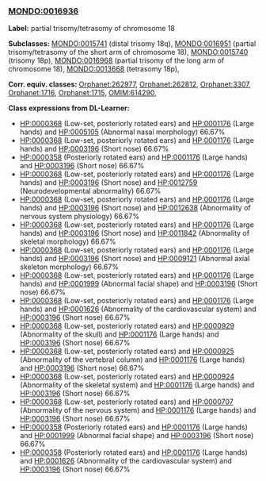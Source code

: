 
### [MONDO:0016936](http://purl.obolibrary.org/obo/MONDO_0016936)
**Label:** partial trisomy/tetrasomy of chromosome 18

**Subclasses:** [MONDO:0015741](http://purl.obolibrary.org/obo/MONDO_0015741) (distal trisomy 18q), [MONDO:0016951](http://purl.obolibrary.org/obo/MONDO_0016951) (partial trisomy/tetrasomy of the short arm of chromosome 18), [MONDO:0015740](http://purl.obolibrary.org/obo/MONDO_0015740) (trisomy 18p), [MONDO:0016968](http://purl.obolibrary.org/obo/MONDO_0016968) (partial trisomy of the long arm of chromosome 18), [MONDO:0013668](http://purl.obolibrary.org/obo/MONDO_0013668) (tetrasomy 18p), 

**Corr. equiv. classes:** [Orphanet:262977](http://www.orpha.net/ORDO/Orphanet_262977), [Orphanet:262812](http://www.orpha.net/ORDO/Orphanet_262812), [Orphanet:3307](http://www.orpha.net/ORDO/Orphanet_3307), [Orphanet:1716](http://www.orpha.net/ORDO/Orphanet_1716), [Orphanet:1715](http://www.orpha.net/ORDO/Orphanet_1715), [OMIM:614290](http://purl.obolibrary.org/obo/OMIM_614290), 

**Class expressions from DL-Learner:**

- [HP:0000368](http://purl.obolibrary.org/obo/HP_0000368) (Low-set, posteriorly rotated ears) and [HP:0001176](http://purl.obolibrary.org/obo/HP_0001176) (Large hands) and [HP:0005105](http://purl.obolibrary.org/obo/HP_0005105) (Abnormal nasal morphology) 66.67%
- [HP:0000368](http://purl.obolibrary.org/obo/HP_0000368) (Low-set, posteriorly rotated ears) and [HP:0001176](http://purl.obolibrary.org/obo/HP_0001176) (Large hands) and [HP:0003196](http://purl.obolibrary.org/obo/HP_0003196) (Short nose) 66.67%
- [HP:0000358](http://purl.obolibrary.org/obo/HP_0000358) (Posteriorly rotated ears) and [HP:0001176](http://purl.obolibrary.org/obo/HP_0001176) (Large hands) and [HP:0003196](http://purl.obolibrary.org/obo/HP_0003196) (Short nose) 66.67%
- [HP:0000368](http://purl.obolibrary.org/obo/HP_0000368) (Low-set, posteriorly rotated ears) and [HP:0001176](http://purl.obolibrary.org/obo/HP_0001176) (Large hands) and [HP:0003196](http://purl.obolibrary.org/obo/HP_0003196) (Short nose) and [HP:0012759](http://purl.obolibrary.org/obo/HP_0012759) (Neurodevelopmental abnormality) 66.67%
- [HP:0000368](http://purl.obolibrary.org/obo/HP_0000368) (Low-set, posteriorly rotated ears) and [HP:0001176](http://purl.obolibrary.org/obo/HP_0001176) (Large hands) and [HP:0003196](http://purl.obolibrary.org/obo/HP_0003196) (Short nose) and [HP:0012638](http://purl.obolibrary.org/obo/HP_0012638) (Abnormality of nervous system physiology) 66.67%
- [HP:0000368](http://purl.obolibrary.org/obo/HP_0000368) (Low-set, posteriorly rotated ears) and [HP:0001176](http://purl.obolibrary.org/obo/HP_0001176) (Large hands) and [HP:0003196](http://purl.obolibrary.org/obo/HP_0003196) (Short nose) and [HP:0011842](http://purl.obolibrary.org/obo/HP_0011842) (Abnormality of skeletal morphology) 66.67%
- [HP:0000368](http://purl.obolibrary.org/obo/HP_0000368) (Low-set, posteriorly rotated ears) and [HP:0001176](http://purl.obolibrary.org/obo/HP_0001176) (Large hands) and [HP:0003196](http://purl.obolibrary.org/obo/HP_0003196) (Short nose) and [HP:0009121](http://purl.obolibrary.org/obo/HP_0009121) (Abnormal axial skeleton morphology) 66.67%
- [HP:0000368](http://purl.obolibrary.org/obo/HP_0000368) (Low-set, posteriorly rotated ears) and [HP:0001176](http://purl.obolibrary.org/obo/HP_0001176) (Large hands) and [HP:0001999](http://purl.obolibrary.org/obo/HP_0001999) (Abnormal facial shape) and [HP:0003196](http://purl.obolibrary.org/obo/HP_0003196) (Short nose) 66.67%
- [HP:0000368](http://purl.obolibrary.org/obo/HP_0000368) (Low-set, posteriorly rotated ears) and [HP:0001176](http://purl.obolibrary.org/obo/HP_0001176) (Large hands) and [HP:0001626](http://purl.obolibrary.org/obo/HP_0001626) (Abnormality of the cardiovascular system) and [HP:0003196](http://purl.obolibrary.org/obo/HP_0003196) (Short nose) 66.67%
- [HP:0000368](http://purl.obolibrary.org/obo/HP_0000368) (Low-set, posteriorly rotated ears) and [HP:0000929](http://purl.obolibrary.org/obo/HP_0000929) (Abnormality of the skull) and [HP:0001176](http://purl.obolibrary.org/obo/HP_0001176) (Large hands) and [HP:0003196](http://purl.obolibrary.org/obo/HP_0003196) (Short nose) 66.67%
- [HP:0000368](http://purl.obolibrary.org/obo/HP_0000368) (Low-set, posteriorly rotated ears) and [HP:0000925](http://purl.obolibrary.org/obo/HP_0000925) (Abnormality of the vertebral column) and [HP:0001176](http://purl.obolibrary.org/obo/HP_0001176) (Large hands) and [HP:0003196](http://purl.obolibrary.org/obo/HP_0003196) (Short nose) 66.67%
- [HP:0000368](http://purl.obolibrary.org/obo/HP_0000368) (Low-set, posteriorly rotated ears) and [HP:0000924](http://purl.obolibrary.org/obo/HP_0000924) (Abnormality of the skeletal system) and [HP:0001176](http://purl.obolibrary.org/obo/HP_0001176) (Large hands) and [HP:0003196](http://purl.obolibrary.org/obo/HP_0003196) (Short nose) 66.67%
- [HP:0000368](http://purl.obolibrary.org/obo/HP_0000368) (Low-set, posteriorly rotated ears) and [HP:0000707](http://purl.obolibrary.org/obo/HP_0000707) (Abnormality of the nervous system) and [HP:0001176](http://purl.obolibrary.org/obo/HP_0001176) (Large hands) and [HP:0003196](http://purl.obolibrary.org/obo/HP_0003196) (Short nose) 66.67%
- [HP:0000358](http://purl.obolibrary.org/obo/HP_0000358) (Posteriorly rotated ears) and [HP:0001176](http://purl.obolibrary.org/obo/HP_0001176) (Large hands) and [HP:0001999](http://purl.obolibrary.org/obo/HP_0001999) (Abnormal facial shape) and [HP:0003196](http://purl.obolibrary.org/obo/HP_0003196) (Short nose) 66.67%
- [HP:0000358](http://purl.obolibrary.org/obo/HP_0000358) (Posteriorly rotated ears) and [HP:0001176](http://purl.obolibrary.org/obo/HP_0001176) (Large hands) and [HP:0001626](http://purl.obolibrary.org/obo/HP_0001626) (Abnormality of the cardiovascular system) and [HP:0003196](http://purl.obolibrary.org/obo/HP_0003196) (Short nose) 66.67%



